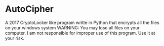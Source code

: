 # AutoCipher
A 2017 CryptoLocker like program writte in Python that encrypts all the files on your windows system
WARNING:
You may lose all files on your computer.
I am not responsible for improper use of this program. Use it at your risk.
